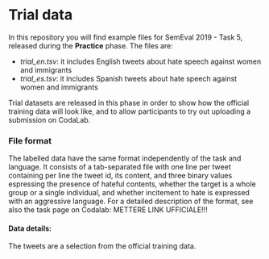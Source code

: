 # Trial data #

In this repository you will find example files for SemEval 2019 - Task 5, released during the  **Practice** phase. The files are:

* *trial_en.tsv*: it includes English tweets about hate speech against women and immigrants
* *trial_es.tsv*: it includes Spanish tweets about hate speech against women and immigrants

Trial datasets are released in this phase in order to show how the official training data will look like, and to allow participants to try out uploading a submission on CodaLab.

### File format ###
The labelled data have the same format independently of the task and language. It consists of a tab-separated file with one line per tweet containing per line the tweet id, its content, and three binary values espressing the presence of hateful contents, whether the target is a whole group or a single individual, and whether incitement to hate is expressed with an aggressive language.
For a detailed description of the format, see also the task page on Codalab: METTERE LINK UFFICIALE!!!

#### Data details: ####
The tweets are a selection from the official training data.





